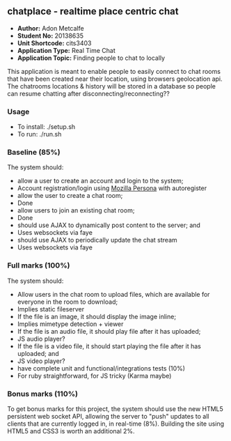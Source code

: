 ## chatplace - realtime place centric chat

 - **Author:** Adon Metcalfe
 - **Student No:** 20138635
 - **Unit Shortcode:** cits3403
 - **Application Type:** Real Time Chat
 - **Application Topic:** Finding people to chat to locally

This application is meant to enable people to easily connect to chat rooms that have been created near their location, using browsers geolocation api. The chatrooms locations & history will be stored in a database so people can resume chatting after disconnecting/reconnecting??

### Usage

 - To install: ./setup.sh
 - To run: ./run.sh

### Baseline (85%)

The system should:

 - allow a user to create an account and login to the system;
  - Account registration/login using [Mozilla Persona](http://www.mozilla.org/en-US/persona/) with autoregister
 - allow the user to create a chat room;
  - Done
 - allow users to join an existing chat room;
  - Done
 - should use AJAX to dynamically post content to the server; and
  - Uses websockets via faye
 - should use AJAX to periodically update the chat stream
  - Uses websockets via faye

### Full marks (100%)

The system should:

  - Allow users in the chat room to upload files, which are available for everyone in the room to download;
   - Implies static fileserver
  - If the file is an image, it should display the image inline;
   - Implies mimetype detection + viewer
  - If the file is an audio file, it should play file after it has uploaded;
   - JS audio player?
  - If the file is a video file, it should start playing the file after it has uploaded; and
   - JS video player?
  - have complete unit and functional/integrations tests (10%)
   - For ruby straightforward, for JS tricky (Karma maybe)

### Bonus marks (110%)

To get bonus marks for this project, the system should use the new HTML5 persistent web socket API, allowing the server to "push" updates to all clients that are currently logged in, in real-time (8%). Building the site using HTML5 and CSS3 is worth an additional 2%.
